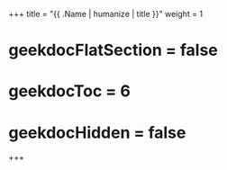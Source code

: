 +++
title  = "{{ .Name | humanize | title }}"
weight = 1

# geekdocFlatSection = false
# geekdocToc = 6
# geekdocHidden = false
+++

